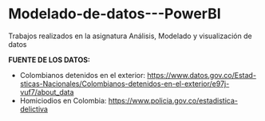 # Modelado-de-datos---PowerBI
Trabajos realizados en la asignatura Análisis, Modelado y visualización de datos

**FUENTE DE LOS DATOS:**
* Colombianos detenidos en el exterior: https://www.datos.gov.co/Estad-sticas-Nacionales/Colombianos-detenidos-en-el-exterior/e97j-vuf7/about_data 
* Homiciodios en Colombia: https://www.policia.gov.co/estadistica-delictiva 
